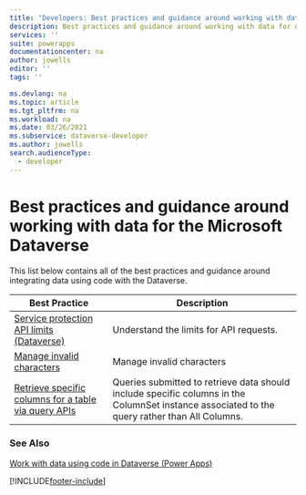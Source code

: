 ```yaml
---
title: "Developers: Best practices and guidance around working with data for the Microsoft Dataverse | Microsoft Docs"
description: Best practices and guidance around working with data for developers of Microsoft Dataverse.
services: ''
suite: powerapps
documentationcenter: na
author: jowells
editor: ''
tags: ''

ms.devlang: na
ms.topic: article
ms.tgt_pltfrm: na
ms.workload: na
ms.date: 03/26/2021
ms.subservice: dataverse-developer
ms.author: jowells
search.audienceType: 
  - developer
---
```


# Best practices and guidance around working with data for the Microsoft Dataverse

This list below contains all of the best practices and guidance around integrating data using code with the Dataverse.

|Best Practice  |Description  |
|---------|---------|
|[Service protection API limits (Dataverse)](../../api-limits.md)     |Understand the limits for API requests.         |
|[Manage invalid characters](invalidcharactersinfield.md)| Manage invalid characters |
|[Retrieve specific columns for a table via query APIs](retrieve-specific-columns-entity-via-query-apis.md) |Queries submitted to retrieve data should include specific columns in the ColumnSet instance associated to the query rather than All Columns.         |

### See Also

[Work with data using code in Dataverse (Power Apps)](../../work-with-data.md)<br />

[!INCLUDE[footer-include](../../../../includes/footer-banner.md)]
